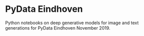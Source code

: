 # PyData Eindhoven

Python notebooks on deep generative models for image and text generations for PyData Eindhoven November 2019.

